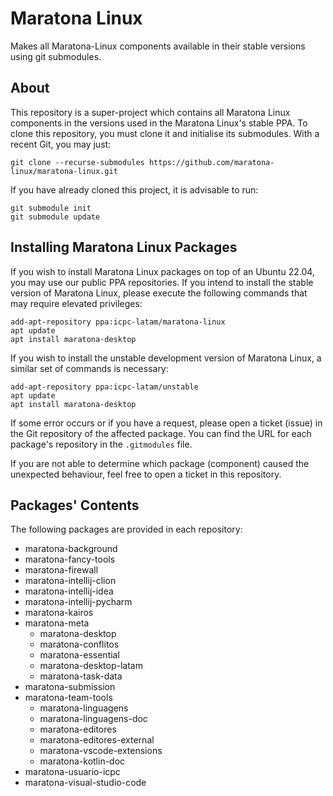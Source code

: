# Maratona Linux

Makes all Maratona-Linux components available in their stable versions using git
submodules.

## About

This repository is a super-project which contains all Maratona Linux components
in the versions used in the Maratona Linux's stable PPA. To clone this
repository, you must clone it and initialise its submodules. With a recent Git,
you may just:

```
git clone --recurse-submodules https://github.com/maratona-linux/maratona-linux.git
```

If you have already cloned this project, it is advisable to run:

```
git submodule init
git submodule update
```

## Installing Maratona Linux Packages

If you wish to install Maratona Linux packages on top of an Ubuntu 22.04, you
may use our public PPA repositories. If you intend to install the stable version
of Maratona Linux, please execute the following commands that may require
elevated privileges:

```
add-apt-repository ppa:icpc-latam/maratona-linux
apt update
apt install maratona-desktop
```

If you wish to install the unstable development version of Maratona Linux, a
similar set of commands is necessary:

```
add-apt-repository ppa:icpc-latam/unstable
apt update
apt install maratona-desktop
```

If some error occurs or if you have a request, please open a ticket (issue) in
the Git repository of the affected package. You can find the URL for each
package's repository in the `.gitmodules` file.

If you are not able to determine which package (component) caused the unexpected
behaviour, feel free to open a ticket in this repository.

## Packages' Contents

The following packages are provided in each repository:

- maratona-background
- maratona-fancy-tools
- maratona-firewall
- maratona-intellij-clion
- maratona-intellij-idea
- maratona-intellij-pycharm
- maratona-kairos
- maratona-meta
  - maratona-desktop
  - maratona-conflitos
  - maratona-essential
  - maratona-desktop-latam
  - maratona-task-data
- maratona-submission
- maratona-team-tools
  - maratona-linguagens
  - maratona-linguagens-doc
  - maratona-editores
  - maratona-editores-external
  - maratona-vscode-extensions
  - maratona-kotlin-doc
- maratona-usuario-icpc
- maratona-visual-studio-code